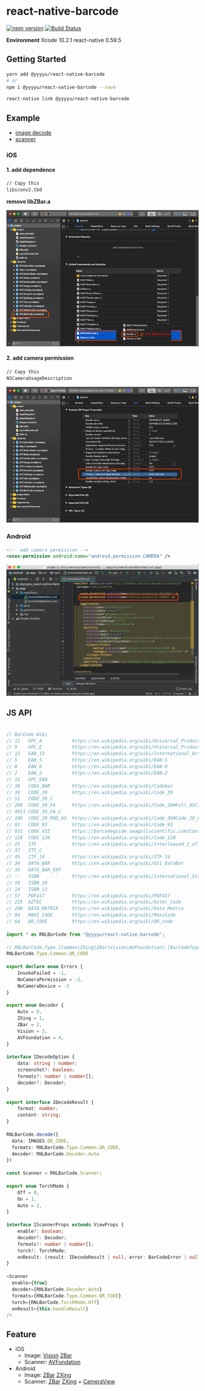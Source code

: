 # react-native-barcode

[![npm version](https://badge.fury.io/js/%40yyyyu%2Freact-native-barcode.svg)](https://www.npmjs.com/package/@yyyyu/react-native-barcode) [![Build Status](https://travis-ci.org/yyyyu/react-native-barcode.svg?branch=master)](https://travis-ci.org/yyyyu/react-native-barcode)

**Environment**
Xcode 10.2.1
react-native 0.59.5

## Getting Started

```bash
yarn add @yyyyu/react-native-barcode
# or
npm i @yyyyu/react-native-barcode --save
```

```bash
react-native link @yyyyu/react-native-barcode
```

## Example

- [image decode](example/Decoder.js)
- [scanner](example/Scanner.js)

### iOS

#### 1. add dependence

```txt
// Copy this
libiconv2.tbd
```

**remove libZBar.a**

![add dependence](doc/images/ios_dependence.png)

#### 2. add camera permission

```txt
// Copy this
NSCameraUsageDescription
```

![add permission](doc/images/ios_permission.png)

### Android

```xml
<!-- add camera permission -->
<uses-permission android:name="android.permission.CAMERA" />
```

![add permission](doc/images/android_permission.png)

## JS API

```typescript

// BarCode Wiki
// 12   UPC_A           https://en.wikipedia.org/wiki/Universal_Product_Code
// 9    UPC_E           https://en.wikipedia.org/wiki/Universal_Product_Code#UPC-E
// 13   EAN_13          https://en.wikipedia.org/wiki/International_Article_Number
// 5    EAN_5           https://en.wikipedia.org/wiki/EAN-5
// 8    EAN_8           https://en.wikipedia.org/wiki/EAN-8
// 2    EAN_2           https://en.wikipedia.org/wiki/EAN-2
// 15   UPC_EAN
// 38   CODA_BAR        https://en.wikipedia.org/wiki/Codabar
// 39   CODE_39         https://en.wikipedia.org/wiki/Code_39
// 51   CODE_39_C
// 289  CODE_39_FA      https://en.wikipedia.org/wiki/Code_39#Full_ASCII_Code_39
// 4051 CODE_39_FA_C
// 106  CODE_39_MOD_43  https://en.wikipedia.org/wiki/Code_39#Code_39_mod_43
// 93   CODE_93         https://en.wikipedia.org/wiki/Code_93
// 931  CODE_93I        https://barcodeguide.seagullscientific.com/Content/Symbologies/Code_93i.htm
// 128  CODE_128        https://en.wikipedia.org/wiki/Code_128
// 25   ITF             https://en.wikipedia.org/wiki/Interleaved_2_of_5
// 37   ITF_C
// 45   ITF_14          https://en.wikipedia.org/wiki/ITF-14
// 34   DATA_BAR        https://en.wikipedia.org/wiki/GS1_DataBar
// 35   DATA_BAR_EXP
// --   ISBN      `     https://en.wikipedia.org/wiki/International_Standard_Book_Number
// 10   ISBN_10
// 14   ISBN_13
// 57   PDF417          https://en.wikipedia.org/wiki/PDF417
// 225  AZTEC           https://en.wikipedia.org/wiki/Aztec_Code
// 200  DATA_MATRIX     https://en.wikipedia.org/wiki/Data_Matrix
// 94   MAXI_CODE       https://en.wikipedia.org/wiki/MaxiCode
// 64   QR_CODE         https://en.wikipedia.org/wiki/QR_code

import * as RNLBarCode from "@yyyyu/react-native-barcode";

// RNLBarCode.Type.[Common|ZXing|ZBar|Vision|AVFoundation].[BarCodeType]
RNLBarCode.Type.Common.QR_CODE

export declare enum Errors {
    InvokeFailed = -1,
    NoCameraPermission = -2,
    NoCameraDevice = -3
}

export enum Decoder {
    Auto = 0,
    ZXing = 1,
    ZBar = 2,
    Vision = 3,
    AVFoundation = 4,
}

interface IDecodeOption {
    data: string | number;
    screenshot?: boolean;
    formats?: number | number[];
    decoder?: Decoder;
}

export interface IDecodeResult {
    format: number;
    content: string;
}

RNLBarCode.decode({
  data: IMAGES.QR_CODE,
  formats: RNLBarCode.Type.Common.QR_CODE,
  decoder: RNLBarCode.Decoder.Auto
})

const Scanner = RNLBarCode.Scanner;

export enum TorchMode {
    Off = 0,
    On = 1,
    Auto = 2,
}

interface IScannerProps extends ViewProps {
    enable?: boolean;
    decoder?: Decoder;
    formats?: number | number[];
    torch?: TorchMode;
    onResult: (result: IDecodeResult | null, error: BarCodeError | null) => void;
}

<Scanner
  enable={true}
  decoder={RNLBarCode.Decoder.Auto}
  formats={RNLBarCode.Type.Common.QR_CODE}
  torch={RNLBarCode.TorchMode.Off}
  onResult={this.handleResult}
/>

```

## Feature

- iOS
  - Image: [Vision](https://developer.apple.com/documentation/vision) [ZBar](http://zbar.sourceforge.net/)
  - Scanner: [AVFundation](https://developer.apple.com/av-foundation/)
- Android
  - Image: [ZBar](http://zbar.sourceforge.net/) [ZXing](https://github.com/zxing/zxing)
  - Scanner: [ZBar](http://zbar.sourceforge.net/) [ZXing](https://github.com/zxing/zxing) + [CameraView](https://github.com/natario1/CameraView)
